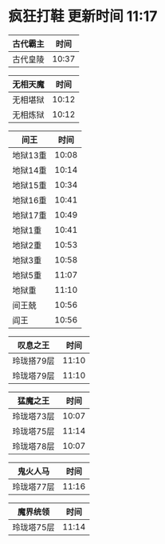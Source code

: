 # 疯狂打鞋 更新时间 11:17

| 古代霸主   | 时间    |
|--------|-------|
| 古代皇陵 | 10:37 |

| 无相天魔   | 时间    |
|--------|-------|
| 无相堪狱 | 10:12 |
| 无相炼狱 | 10:12 |

| 间王   | 时间    |
|--------|-------|
| 地狱13重 | 10:08 |
| 地狱14重 | 10:14 |
| 地狱15重 | 10:34 |
| 地狱16重 | 10:41 |
| 地狱17重 | 10:49 |
| 地狱1重 | 10:41 |
| 地狱2重 | 10:53 |
| 地狱3重 | 10:58 |
| 地狱5重 | 11:07 |
| 地狱重 | 11:10 |
| 间王兢 | 10:56 |
| 阎王 | 10:56 |

| 叹息之王   | 时间    |
|--------|-------|
| 玲珑搭79层 | 11:10 |
| 玲珑塔79层 | 11:10 |

| 猛魔之王   | 时间    |
|--------|-------|
| 玲珑塔73层 | 10:07 |
| 玲珑塔75层 | 11:14 |
| 玲珑塔78层 | 10:07 |

| 鬼火人马   | 时间    |
|--------|-------|
| 玲珑塔77层 | 11:16 |

| 魔界统领   | 时间    |
|--------|-------|
| 玲珑塔75层 | 11:14 |